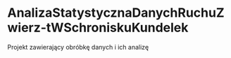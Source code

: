 # AnalizaStatystycznaDanychRuchuZwierz-tWSchroniskuKundelek
Projekt zawierający obróbkę danych i ich analizę
